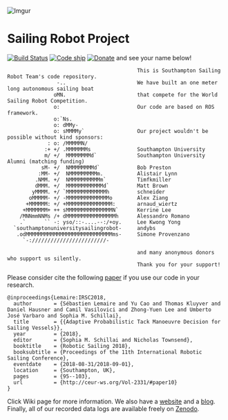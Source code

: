 ![Imgur](http://i.imgur.com/71942qv.jpg)
# Sailing Robot Project

[![Build Status](https://travis-ci.org/Maritime-Robotics-Student-Society/sailing-robot.svg?branch=master)](https://travis-ci.org/Maritime-Robotics-Student-Society/sailing-robot) 
[![Code ship](https://codeship.com/projects/c7f9b0a0-ab07-0133-6c63-4a9cc2c4d260/status?branch=master)]()
[![Donate](https://img.shields.io/badge/Donate-PayPal-green.svg)](https://www.paypal.com/cgi-bin/webscr?cmd=_s-xclick&hosted_button_id=TUL52K7SWV2GL) and see your name below!

```
                                          This is Southampton Sailing Robot Team's code repository.
                -..                       We have built an one meter long autonomous sailing boat  
               oMN.                       that compete for the World Sailing Robot Competition.
               o:                         Our code are based on ROS framework. 
               o:`Ns.                     
               o: dMMy-                   
               o: sMMMMy`                 Our project wouldn't be possible without kind sponsors: 
             : o: /MMMMMN/               
            :+ +/ .MMMMMMMs               Southampton University 
            m/ +/  MMMMMMMMd`             Southampton University Alumni (matching funding)
           sM- +/  NMMMMMMMMd`            Bob Preston
          :MM- +/  NMMMMMMMMMm.           Alistair Lynn
         .NMM. +/  NMMMMMMMMMMm`          Timfkmiller
         dMMM. +/  MMMMMMMMMMMMd`         Matt Brown
        yMMMM. +/ `MMMMMMMMMMMMMh         schneider
       oMMMMM- +/ -MMMMMMMMMMMMMMo        Alex Ziang
      +MMMMMM: +/ +MMMMMMMMMMMMMMM:       arnaud_wiertz
     +MMMMMMM+ ++ sMMMMMMMMMMMMMMMN`      Kerrine Lee
    /MNNmmNNMs /+ dMMMMMMMMMMMMMMMMh      Alessandro Romano
    .`      `` -: yso/::-....--:/+oy.     Lee Kwong Yong
  `southamptonuniversitysailingrobot-     andybs
   .odMMMMMMMMMMMMMMMMMMMMMMMMMMMMms-     Simone Provenzano
     `-:////////////////////////-          
                                          
                                          and many anonymous donors who support us silently.
                                          Thank you for your support!
```

Please consider cite the following [paper](https://arxiv.org/abs/1903.06677) if you use our code in your research.

```
@inproceedings{Lemaire:IRSC2018,
  author       = {Sébastien Lemaire and Yu Cao and Thomas Kluyver and Daniel Hausner and Camil Vasilovici and Zhong-Yuen Lee and Umberto José Varbaro and Sophia M. Schillai},
  title        = {{Adaptive Probabilistic Tack Manoeuvre Decision for Sailing Vessels}},
  year         = {2018},
  editor       = {Sophia M. Schillai and Nicholas Townsend},
  booktitle    = {Robotic Sailing 2018},
  booksubtitle = {Proceedings of the 11th International Robotic Sailing Conference},
  eventdate    = {2018-08-31/2018-09-01},
  location     = {Southampton, UK},
  pages        = {95--103},
  url          = {http://ceur-ws.org/Vol-2331/#paper10}
}

```


Click Wiki page for more information. We also have a [website](http://sotonsailrobot.org/) and a [blog](https://blog.sotonsailrobot.org/). Finally, all of our recorded data logs are available freely on [Zenodo](https://zenodo.org/record/3597449).
